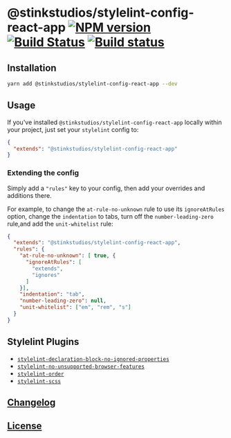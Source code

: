 # @stinkstudios/stylelint-config-react-app [![NPM version](http://img.shields.io/npm/v/@stinkstudios/stylelint-config-react-app.svg)](https://www.npmjs.org/package/@stinkstudios/stylelint-config-react-app) [![Build Status](https://travis-ci.org/stinkstudios/create-react-app.svg?branch=master)](https://travis-ci.org/stinkstudios/create-react-app) [![Build status](https://ci.appveyor.com/api/projects/status/8712ea9jermcnwjl/branch/master?svg=true)](https://ci.appveyor.com/project/Stinkstudios/create-react-app/branch/master)

## Installation

```bash
yarn add @stinkstudios/stylelint-config-react-app --dev
```

## Usage

If you've installed `@stinkstudios/stylelint-config-react-app` locally within your project, just set your `stylelint` config to:

```json
{
  "extends": "@stinkstudios/stylelint-config-react-app"
}
```

### Extending the config

Simply add a `"rules"` key to your config, then add your overrides and additions there.

For example, to change the `at-rule-no-unknown` rule to use its `ignoreAtRules` option, change the `indentation` to tabs, turn off the `number-leading-zero` rule,and add the `unit-whitelist` rule:

```json
{
  "extends": "@stinkstudios/stylelint-config-react-app",
  "rules": {
    "at-rule-no-unknown": [ true, {
      "ignoreAtRules": [
        "extends",
        "ignores"
      ]
    }],
    "indentation": "tab",
    "number-leading-zero": null,
    "unit-whitelist": ["em", "rem", "s"]
  }
}
```

## Stylelint Plugins

- [`stylelint-declaration-block-no-ignored-properties`](https://github.com/kristerkari/stylelint-declaration-block-no-ignored-properties/tree/1.0.1)
- [`stylelint-no-unsupported-browser-features`](https://github.com/ismay/stylelint-no-unsupported-browser-features/tree/v1.0.1)
- [`stylelint-order`](https://github.com/hudochenkov/stylelint-order/tree/0.7.0)
- [`stylelint-scss`](https://github.com/kristerkari/stylelint-scss/tree/2.1.0)

## [Changelog](https://github.com/Stinkstudios/create-react-app/blob/master/CHANGELOG.md)

## [License](LICENSE)
